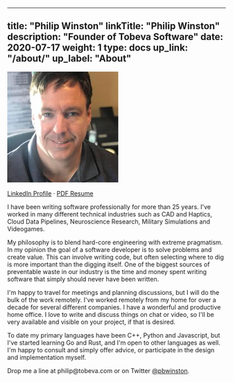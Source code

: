 
---
title: "Philip Winston"
linkTitle: "Philip Winston"
description: "Founder of Tobeva Software"
date: 2020-07-17
weight: 1
type: docs
up_link: "/about/"
up_label: "About"
---

![Headshot](headshot.jpg)

[LinkedIn Profile](http://linkedin.com/in/pwinston) &middot; [PDF Resume](/philip_winston_resume.pdf)

I have been writing software professionally for more than 25 years. I've worked
in many different technical industries such as CAD and Haptics, Cloud Data
Pipelines, Neuroscience Research, Military Simulations and Videogames.

My philosophy is to blend hard-core engineering with extreme pragmatism. In my
opinion the goal of a software developer is to solve problems and create value.
This can involve writing code, but often selecting where to dig is more
important than the digging itself. One of the biggest sources of preventable
waste in our industry is the time and money spent writing software that simply
should never have been written.

I'm happy to travel for meetings and planning discussions, but I will do
the bulk of the work remotely. I've worked remotely from my home for over a
decade for several different companies. I have a wonderful and productive
home office. I love to write and discuss things on chat or video, so I'll
be very available and visible on your project, if that is desired.

To date my primary languages have been C++, Python and Javascript, but I've
started learning Go and Rust, and I'm open to other languages as well. I'm happy
to consult and simply offer advice, or participate in the design and
implementation myself.

Drop me a line at philip<img src="" width="0" height="0">@tobeva.com or on Twitter
[@pbwinston](https://twitter.com/pbwinston).


